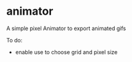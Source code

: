 # animator

A simple pixel Animator to export animated gifs

To do:
- enable use to choose grid and pixel size
